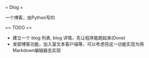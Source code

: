 = Dlog =

一个博客，由Python写的

== TODO ==

 * 建立一个 blog 列表, blog 详情，先让程序能跑起来(Done)
 * 发部博客功能，加入富文本客户端等，可以考虑将这一功能实现为用Markdown编辑器去实现
